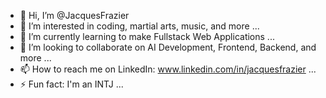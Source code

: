 - 👋 Hi, I’m @JacquesFrazier
- 👀 I’m interested in coding, martial arts, music, and more ...
- 🌱 I’m currently learning to make Fullstack Web Applications ...
- 💞️ I’m looking to collaborate on AI Development, Frontend, Backend, and more ...
- 📫 How to reach me on LinkedIn: www.linkedin.com/in/jacquesfrazier ...
- ⚡ Fun fact: I'm an INTJ ...


